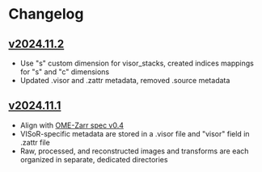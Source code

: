 # Changelog

<!-- format ref: https://github.com/vweevers/common-changelog -->

## [v2024.11.2]

- Use "s" custom dimension for visor_stacks, created indices mappings for "s" and "c" dimensions
- Updated .visor and .zattr metadata, removed .source metadata

[v2024.11.2]: https://github.com/visor-tech/visor-data-schema/releases/tag/v2024.11.2


## [v2024.11.1]

- Align with [OME-Zarr spec v0.4](https://ngff.openmicroscopy.org/0.4/index.html)
- VISoR-specific metadata are stored in a .visor file and "visor" field in .zattr file
- Raw, processed, and reconstructed images and transforms are each organized in separate, dedicated directories

[v2024.11.1]: https://github.com/visor-tech/visor-data-schema/releases/tag/v2024.11.1
